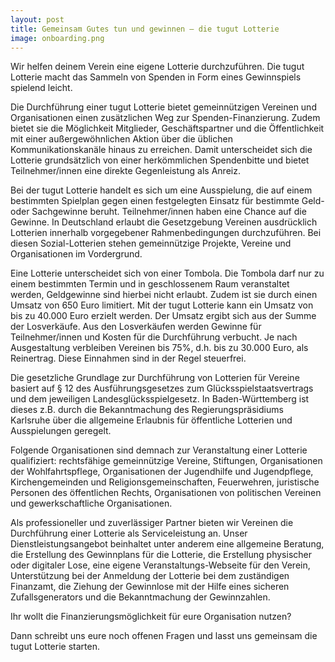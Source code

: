 ```yaml
---
layout: post
title: Gemeinsam Gutes tun und gewinnen – die tugut Lotterie
image: onboarding.png
---
```


Wir helfen deinem Verein eine eigene Lotterie durchzuführen. Die tugut Lotterie macht das Sammeln von Spenden in Form eines Gewinnspiels spielend leicht.

Die Durchführung einer tugut Lotterie bietet gemeinnützigen Vereinen und Organisationen einen zusätzlichen Weg zur Spenden-Finanzierung. Zudem bietet sie die Möglichkeit Mitglieder, Geschäftspartner und die Öffentlichkeit mit einer außergewöhnlichen Aktion über die üblichen Kommunikationskanäle hinaus zu erreichen. Damit unterscheidet sich die Lotterie grundsätzlich von einer herkömmlichen Spendenbitte und bietet Teilnehmer/innen eine direkte Gegenleistung als Anreiz.

Bei der tugut Lotterie handelt es sich um eine Ausspielung, die auf einem bestimmten Spielplan gegen einen festgelegten Einsatz für bestimmte Geld- oder Sachgewinne beruht. Teilnehmer/innen haben eine Chance auf die Gewinne. In Deutschland erlaubt die Gesetzgebung Vereinen ausdrücklich Lotterien innerhalb vorgegebener Rahmenbedingungen durchzuführen. Bei diesen Sozial-Lotterien stehen gemeinnützige Projekte, Vereine und Organisationen im Vordergrund.

Eine Lotterie unterscheidet sich von einer Tombola. Die Tombola darf nur zu einem bestimmten Termin und in geschlossenem Raum veranstaltet werden, Geldgewinne sind hierbei nicht erlaubt. Zudem ist sie durch einen Umsatz von 650 Euro limitiert. Mit der tugut Lotterie kann ein Umsatz von bis zu 40.000 Euro erzielt werden. Der Umsatz ergibt sich aus der Summe der Losverkäufe. Aus den Losverkäufen werden Gewinne für Teilnehmer/innen und Kosten für die Durchführung verbucht. Je nach Ausgestaltung verbleiben Vereinen bis 75%, d.h. bis zu 30.000 Euro, als Reinertrag. Diese Einnahmen sind in der Regel steuerfrei.

Die gesetzliche Grundlage zur Durchführung von Lotterien für Vereine basiert auf § 12 des Ausführungsgesetzes zum Glücksspielstaatsvertrags und dem jeweiligen Landesglücksspielgesetz. In Baden-Württemberg ist dieses z.B. durch die Bekanntmachung des Regierungspräsidiums Karlsruhe über die allgemeine Erlaubnis für öffentliche Lotterien und Ausspielungen geregelt.

Folgende Organisationen sind demnach zur Veranstaltung einer Lotterie qualifiziert: rechtsfähige gemeinnützige Vereine, Stiftungen, Organisationen der Wohlfahrtspflege, Organisationen der Jugendhilfe und Jugendpflege, Kirchengemeinden und Religionsgemeinschaften, Feuerwehren, juristische Personen des öffentlichen Rechts, Organisationen von politischen Vereinen und gewerkschaftliche Organisationen.

Als professioneller und zuverlässiger Partner bieten wir Vereinen die Durchführung einer Lotterie als Serviceleistung an. Unser Dienstleistungsangebot beinhaltet unter anderem eine allgemeine Beratung, die Erstellung des Gewinnplans für die Lotterie, die Erstellung physischer oder digitaler Lose, eine eigene Veranstaltungs-Webseite für den Verein, Unterstützung bei der Anmeldung der Lotterie bei dem zuständigen Finanzamt, die Ziehung der Gewinnlose mit der Hilfe eines sicheren Zufallsgenerators und die Bekanntmachung der Gewinnzahlen.

Ihr wollt die Finanzierungsmöglichkeit für eure Organisation nutzen?

Dann schreibt uns eure noch offenen Fragen und lasst uns gemeinsam die tugut Lotterie starten.
